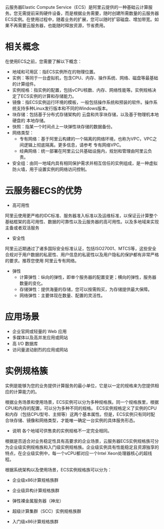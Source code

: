 云服务器Elastic Compute Service（ECS）是阿里云提供的一种基础云计算服务。您无需提前采购硬件设备，而是根据业务需要，随时创建所需数量的云服务器ECS实例。在使用过程中，随着业务的扩展，您可以随时扩容磁盘、增加带宽。如果不再需要云服务器，也能随时释放资源，节省费用。

# 相关概念

在使用ECS之前，您需要了解以下概念：
* 地域和可用区：指ECS实例所在的物理位置。
* 实例：等同于一台虚拟机，包含CPU、内存、操作系统、网络、磁盘等最基础的计算组件。
* 实例规格：指实例的配置，包括vCPU核数、内存、网络性能等。实例规格决定了ECS实例的计算和存储能力。
* 镜像：指ECS实例运行环境的模板，一般包括操作系统和预装的软件。操作系统支持多种Linux发行版本和不同的Windows版本。
* 块存储：包括基于分布式存储架构的 云盘和共享块存储，以及基于物理机本地硬盘的 本地存储。
* 快照：指某一个时间点上一块弹性块存储的数据备份。
* 网络类型：
  * 专有网络：基于阿里云构建的一个隔离的网络环境，也称为VPC，VPC之间逻辑上彻底隔离。更多信息，请参考 专有网络VPC。
  * 经典网络：统一部署在阿里云公共基础设施内，规划和管理由阿里云负责。
* 安全组：由同一地域内具有相同保护需求并相互信任的实例组成，是一种虚拟防火墙，用于设置实例的网络访问控制。

# 云服务器ECS的优势

* 高可用性

阿里云使用更严格的IDC标准、服务器准入标准以及运维标准，以保证云计算整个基础框架的高可用性、数据的可靠性以及云服务器的高可用性。以及多地域来实现主备或者双活服务

* 安全性

阿里云近期通过了诸多国际安全标准认证，包括ISO27001、MTCS等，这些安全合规对于用户数据的私密性、用户信息的私密性以及用户隐私的保护都有非常严格的要求。推荐您使用 阿里云专有网络。

* 弹性
  * 计算弹性：纵向的弹性，即单个服务器的配置变更；横向的弹性，服务器数量的变化。
  * 存储弹性：提供海量的存储，您可以按需购买，为存储提供最大保障。
  * 网络弹性：主要体现在数量、配置的灵活性。
  

# 应用场景

* 企业官网或轻量的 Web 应用
* 多媒体以及高并发应用或网站
* 高 I/O 数据库
* 访问量波动剧烈的应用或网站


# 实例规格簇

实例是能够为您的业务提供计算服务的最小单位，它是以一定的规格来为您提供相应的计算能力的。

根据业务场景和使用场景，ECS实例可以分为多种规格族。同一个规格族里，根据CPU和内存的配置，可以分为多种不同的规格。 ECS实例规格定义了实例的CPU和内存（包括CPU型号、主频等）这两个基本属性。但是，ECS实例只有同时配合块存储、镜像和网络类型，才能唯一确定一台实例的具体服务形态。

* 说明 各个地域可供售卖的实例规格不一定完全相同。


根据是否适合对业务稳定性具有高要求的企业场景，云服务器ECS实例规格族可分为企业级实例规格族和入门级实例规格族。企业级实例具有性能稳定且资源独享的特点，在企业级实例中，每一个vCPU都对应一个Intel Xeon处理器核心的超线程。


根据系统架构以及使用场景，ECS实例规格族可以分为：

* 企业级x86计算规格族群

* 企业级异构计算规格族群

* 弹性裸金属服务器（神龙）

* 超级计算集群（SCC）实例规格族群

* 入门级x86计算规格族群

